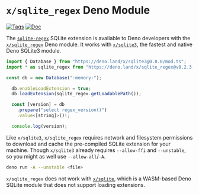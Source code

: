 <!--- Generated with the deno_generate_package.sh script, don't edit by hand! -->

# `x/sqlite_regex` Deno Module

[![Tags](https://img.shields.io/github/release/asg017/sqlite-regex)](https://github.com/asg017/sqlite-regex/releases)
[![Doc](https://doc.deno.land/badge.svg)](https://doc.deno.land/https/deno.land/x/sqlite-regex@0.2.3-alpha.2/mod.ts)

The [`sqlite-regex`](https://github.com/asg017/sqlite-regex) SQLite extension is available to Deno developers with the [`x/sqlite_regex`](https://deno.land/x/sqlite_regex) Deno module. It works with [`x/sqlite3`](https://deno.land/x/sqlite3), the fastest and native Deno SQLite3 module.

```js
import { Database } from "https://deno.land/x/sqlite3@0.8.0/mod.ts";
import * as sqlite_regex from "https://deno.land/x/sqlite_regex@v0.2.3-alpha.2/mod.ts";

const db = new Database(":memory:");

  db.enableLoadExtension = true;
  db.loadExtension(sqlite_regex.getLoadablePath());

  const [version] = db
    .prepare("select regex_version()")
    .value<[string]>()!;

  console.log(version);

```

Like `x/sqlite3`, `x/sqlite_regex` requires network and filesystem permissions to download and cache the pre-compiled SQLite extension for your machine. Though `x/sqlite3` already requires `--allow-ffi` and `--unstable`, so you might as well use `--allow-all`/`-A`.

```bash
deno run -A --unstable <file>
```

`x/sqlite_regex` does not work with [`x/sqlite`](https://deno.land/x/sqlite@v3.7.0), which is a WASM-based Deno SQLite module that does not support loading extensions.
